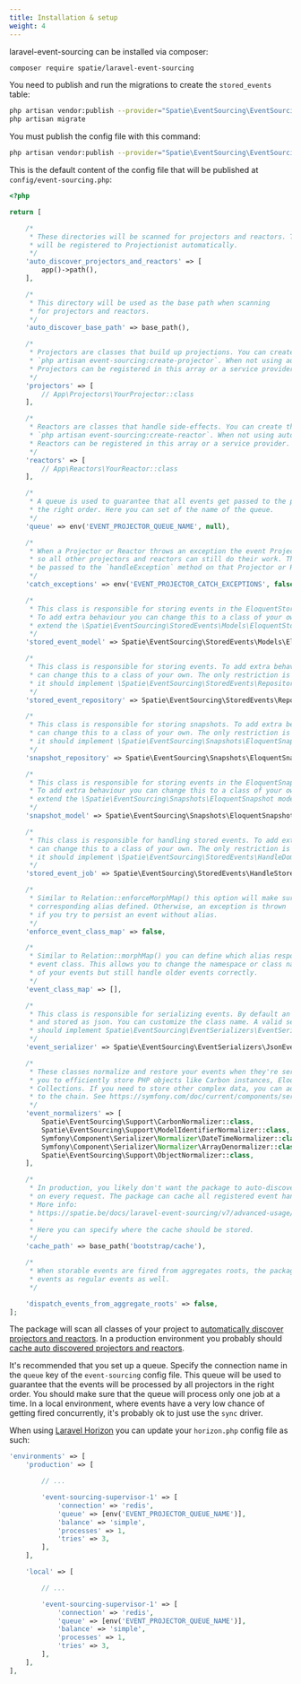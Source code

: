 ```yaml
---
title: Installation & setup
weight: 4
---
```


laravel-event-sourcing can be installed via composer:

```bash
composer require spatie/laravel-event-sourcing
```

You need to publish and run the migrations to create the `stored_events` table:

```bash
php artisan vendor:publish --provider="Spatie\EventSourcing\EventSourcingServiceProvider" --tag="event-sourcing-migrations"
php artisan migrate
```

You must publish the config file with this command:

```bash
php artisan vendor:publish --provider="Spatie\EventSourcing\EventSourcingServiceProvider" --tag="event-sourcing-config"
```

This is the default content of the config file that will be published at `config/event-sourcing.php`:

```php
<?php

return [

    /*
     * These directories will be scanned for projectors and reactors. They
     * will be registered to Projectionist automatically.
     */
    'auto_discover_projectors_and_reactors' => [
        app()->path(),
    ],

    /*
     * This directory will be used as the base path when scanning
     * for projectors and reactors.
     */
    'auto_discover_base_path' => base_path(),

    /*
     * Projectors are classes that build up projections. You can create them by performing
     * `php artisan event-sourcing:create-projector`. When not using auto-discovery,
     * Projectors can be registered in this array or a service provider.
     */
    'projectors' => [
        // App\Projectors\YourProjector::class
    ],

    /*
     * Reactors are classes that handle side-effects. You can create them by performing
     * `php artisan event-sourcing:create-reactor`. When not using auto-discovery
     * Reactors can be registered in this array or a service provider.
     */
    'reactors' => [
        // App\Reactors\YourReactor::class
    ],

    /*
     * A queue is used to guarantee that all events get passed to the projectors in
     * the right order. Here you can set of the name of the queue.
     */
    'queue' => env('EVENT_PROJECTOR_QUEUE_NAME', null),

    /*
     * When a Projector or Reactor throws an exception the event Projectionist can catch it
     * so all other projectors and reactors can still do their work. The exception will
     * be passed to the `handleException` method on that Projector or Reactor.
     */
    'catch_exceptions' => env('EVENT_PROJECTOR_CATCH_EXCEPTIONS', false),

    /*
     * This class is responsible for storing events in the EloquentStoredEventRepository.
     * To add extra behaviour you can change this to a class of your own. It should
     * extend the \Spatie\EventSourcing\StoredEvents\Models\EloquentStoredEvent model.
     */
    'stored_event_model' => Spatie\EventSourcing\StoredEvents\Models\EloquentStoredEvent::class,

    /*
     * This class is responsible for storing events. To add extra behaviour you
     * can change this to a class of your own. The only restriction is that
     * it should implement \Spatie\EventSourcing\StoredEvents\Repositories\EloquentStoredEventRepository.
     */
    'stored_event_repository' => Spatie\EventSourcing\StoredEvents\Repositories\EloquentStoredEventRepository::class,

    /*
     * This class is responsible for storing snapshots. To add extra behaviour you
     * can change this to a class of your own. The only restriction is that
     * it should implement \Spatie\EventSourcing\Snapshots\EloquentSnapshotRepository.
     */
    'snapshot_repository' => Spatie\EventSourcing\Snapshots\EloquentSnapshotRepository::class,

    /*
     * This class is responsible for storing events in the EloquentSnapshotRepository.
     * To add extra behaviour you can change this to a class of your own. It should
     * extend the \Spatie\EventSourcing\Snapshots\EloquentSnapshot model.
     */
    'snapshot_model' => Spatie\EventSourcing\Snapshots\EloquentSnapshot::class,

    /*
     * This class is responsible for handling stored events. To add extra behaviour you
     * can change this to a class of your own. The only restriction is that
     * it should implement \Spatie\EventSourcing\StoredEvents\HandleDomainEventJob.
     */
    'stored_event_job' => Spatie\EventSourcing\StoredEvents\HandleStoredEventJob::class,

    /*
     * Similar to Relation::enforceMorphMap() this option will make sure that every event has a
     * corresponding alias defined. Otherwise, an exception is thrown
     * if you try to persist an event without alias.
     */
    'enforce_event_class_map' => false,

    /*
     * Similar to Relation::morphMap() you can define which alias responds to which
     * event class. This allows you to change the namespace or class names
     * of your events but still handle older events correctly.
     */
    'event_class_map' => [],

    /*
     * This class is responsible for serializing events. By default an event will be serialized
     * and stored as json. You can customize the class name. A valid serializer
     * should implement Spatie\EventSourcing\EventSerializers\EventSerializer.
     */
    'event_serializer' => Spatie\EventSourcing\EventSerializers\JsonEventSerializer::class,

    /*
     * These classes normalize and restore your events when they're serialized. They allow
     * you to efficiently store PHP objects like Carbon instances, Eloquent models, and
     * Collections. If you need to store other complex data, you can add your own normalizers
     * to the chain. See https://symfony.com/doc/current/components/serializer.html#normalizers
     */
    'event_normalizers' => [
        Spatie\EventSourcing\Support\CarbonNormalizer::class,
        Spatie\EventSourcing\Support\ModelIdentifierNormalizer::class,
        Symfony\Component\Serializer\Normalizer\DateTimeNormalizer::class,
        Symfony\Component\Serializer\Normalizer\ArrayDenormalizer::class,
        Spatie\EventSourcing\Support\ObjectNormalizer::class,
    ],

    /*
     * In production, you likely don't want the package to auto-discover the event handlers
     * on every request. The package can cache all registered event handlers.
     * More info:
     * https://spatie.be/docs/laravel-event-sourcing/v7/advanced-usage/discovering-projectors-and-reactors#content-caching-discovered-projectors-and-reactors
     *
     * Here you can specify where the cache should be stored.
     */
    'cache_path' => base_path('bootstrap/cache'),

    /*
     * When storable events are fired from aggregates roots, the package can fire off these
     * events as regular events as well.
     */

    'dispatch_events_from_aggregate_roots' => false,
];
```

The package will scan all classes of your project to [automatically discover projectors and reactors](/docs/laravel-event-sourcing/v7/advanced-usage/discovering-projectors-and-reactors#discovering-projectors-and-reactors). In a production environment you probably should [cache auto discovered projectors and reactors](/docs/laravel-event-sourcing/v7/advanced-usage/discovering-projectors-and-reactors#caching-discovered-projectors-and-reactors).

It's recommended that you set up a queue. Specify the connection name in the `queue` key of the `event-sourcing` config file. This queue will be used to guarantee that the events will be processed by all projectors in the right order. You should make sure that the queue will process only one job at a time. In a local environment, where events have a very low chance of getting fired concurrently, it's probably ok to just use the `sync` driver.

When using [Laravel Horizon](https://laravel.com/docs/horizon) you can update your `horizon.php` config file as such:

```php
'environments' => [
    'production' => [

        // ...

        'event-sourcing-supervisor-1' => [
            'connection' => 'redis',
            'queue' => [env('EVENT_PROJECTOR_QUEUE_NAME')],
            'balance' => 'simple',
            'processes' => 1,
            'tries' => 3,
        ],
    ],

    'local' => [

        // ...

        'event-sourcing-supervisor-1' => [
            'connection' => 'redis',
            'queue' => [env('EVENT_PROJECTOR_QUEUE_NAME')],
            'balance' => 'simple',
            'processes' => 1,
            'tries' => 3,
        ],
    ],
],
```


